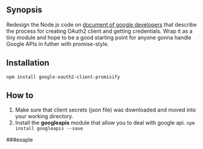 ## Synopsis
Redesign the Node.js code on [document of google developers](https://developers.google.com/gmail/api/quickstart/nodejs) that describe the process for creating OAuth2 client and getting credentials. Wrap it as a tiny module and hope to be a good starting point for anyone gonna handle Google APIs in futher with promise-style.
## Installation
```
npm install google-oauth2-client-promisify
```

## How to
1. Make sure that client secrets (json file) was downloaded and moved into your working directory.
2. Install the **googleapis** module that allow you to deal with google api.
```npm install googleapis --save```

###exaple
